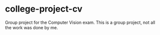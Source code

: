 # college-project-cv
Group project for the Computer Vision exam. This is a group project, not all the work was done by me.
